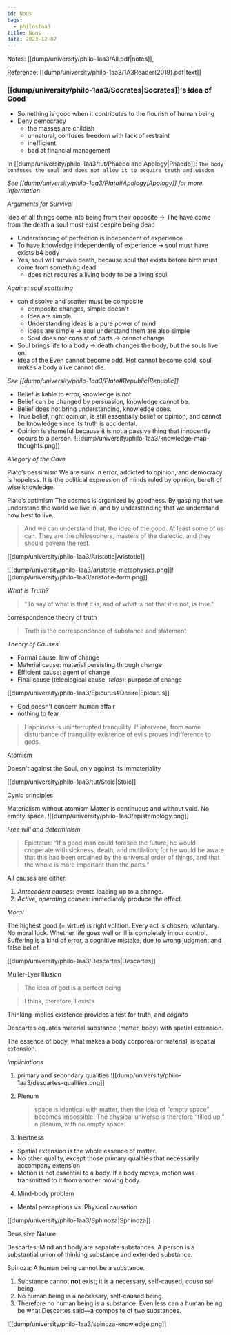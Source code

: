```yaml
---
id: Nous
tags:
  - philos1aa3
title: Nous
date: 2023-12-07
---
```


Notes: [[dump/university/philo-1aa3/All.pdf|notes]],

Reference: [[dump/university/philo-1aa3/1A3Reader(2019).pdf|text]]

### [[dump/university/philo-1aa3/Socrates|Socrates]]'s Idea of Good

- Something is good when it contributes to the flourish of human being
- Deny democracy
  - the masses are childish
  - unnatural, confuses freedom with lack of restraint
  - inefficient
  - bad at financial management

In [[dump/university/philo-1aa3/tut/Phaedo and Apology|Phaedo]]: `The body confuses the soul and does not allow it to acquire truth and wisdom`

_See [[dump/university/philo-1aa3/Plato#Apology|Apology]] for more information_

_Arguments for Survival_

Idea of all things come into being from their opposite
-> The have come from the death a soul _must_ exist despite being dead

- Understanding of perfection is independent of experience
- To have knowledge independently of experience -> soul must have exists b4 body
- Yes, soul will survive death, because soul that exists before birth must come from something dead
  - does not requires a living body to be a living soul

_Against soul scattering_

- can dissolve and scatter must be composite
  - composite changes, simple doesn't
  - Idea are simple
  - Understanding ideas is a pure power of mind
  - ideas are simple -> soul understand them are also simple
  - Soul does not consist of parts -> cannot change
- Soul brings life to a body -> death changes the body, but the souls live on.
- Idea of the Even cannot become odd, Hot cannot become cold, soul, makes a body alive cannot die.

_See [[dump/university/philo-1aa3/Plato#Republic|Republic]]_

- Belief is liable to error, knowledge is not.
- Belief can be changed by persuasion, knowledge cannot be.
- Belief does not bring understanding, knowledge does.
- True belief, right opinion, is still essentially belief or opinion, and cannot be knowledge since its truth is accidental.
- Opinion is shameful because it is not a passive thing that innocently occurs to a person.
  ![[dump/university/philo-1aa3/knowledge-map-thoughts.png]]

_Allegory of the Cave_

Plato’s pessimism
We are sunk in error, addicted to opinion, and democracy is hopeless. It is the political expression of minds ruled by opinion, bereft of wise knowledge.

Plato’s optimism
The cosmos is organized by goodness. By gasping that we understand the world we live in, and by understanding that we understand how best to live.

> And we can understand that, the idea of the good. At least some of us can. They are the philosophers, masters of the dialectic, and they should govern the rest.

[[dump/university/philo-1aa3/Aristotle|Aristotle]]

![[dump/university/philo-1aa3/aristotle-metaphysics.png]]![[dump/university/philo-1aa3/aristotle-form.png]]

_What is Truth?_

> "To say of what is that it is, and of what is not that it is not, is true."

correspondence theory of truth

> Truth is the correspondence of substance and statement

_Theory of Causes_

- Formal cause: law of change
- Material cause: material persisting through change
- Efficient cause: agent of change
- Final cause (teleological cause, _telos_): purpose of change

[[dump/university/philo-1aa3/Epicurus#Desire|Epicurus]]

- God doesn't concern human affair
- nothing to fear

> Happiness is uninterrupted tranquility. If intervene, from some disturbance of tranquility
> existence of evils proves indifference to gods.

Atomism

Doesn't against the Soul, only against its immateriality

[[dump/university/philo-1aa3/tut/Stoic|Stoic]]

Cynic principles

Materialism without atomism
Matter is continuous and without void. No empty space.
![[dump/university/philo-1aa3/epistemology.png]]

_Free will and determinism_

> Epictetus: “If a good man could foresee the future, he would cooperate with sickness, death, and mutilation; for he would be aware that this had been ordained by the universal order of things, and that the whole is more important than the parts.”

All causes are either:

1. _Antecedent causes_: events leading up to a change.
2. _Active, operating causes_: immediately produce the effect.

_Moral_

The highest good (= virtue) is right volition.
Every act is chosen, voluntary.
No moral luck. Whether life goes well or ill is completely in our control.
Suffering is a kind of error, a cognitive mistake, due to wrong judgment and false belief.

[[dump/university/philo-1aa3/Descartes|Descartes]]

Muller-Lyer Illusion

> The idea of god is a perfect being

> I think, therefore, I exists

Thinking implies existence
provides a test for truth, and _cognito_

Descartes equates material substance (matter, body) with spatial extension.

The essence of body, what makes a body corporeal or material, is spatial extension.

_Impliciations_

1. primary and secondary qualities
   ![[dump/university/philo-1aa3/descartes-qualities.png]]
2. Plenum

   > space is identical with matter, then the idea of “empty space” becomes impossible. The physical universe is therefore “filled up,” a plenum, with no empty space.

3. Inertness

- Spatial extension is the whole essence of matter.
- No other quality, except those primary qualities that necessarily accompany extension
- Motion is not essential to a body. If a body moves, motion was transmitted to it from another moving body.

4. Mind-body problem

- Mental perceptions vs. Physical causation

[[dump/university/philo-1aa3/Sphinoza|Sphinoza]]

Deus sive Nature

Descartes: Mind and body are separate substances. A person is a substantial union of thinking substance and extended substance.

Spinoza: A human being cannot be a substance.

1. Substance cannot **not** exist; it is a necessary, self-caused, _causa sui_ being.
2. No human being is a necessary, self-caused being.
3. Therefore no human being is a substance. Even less can a human being be what Descartes said—a composite of two substances.

![[dump/university/philo-1aa3/spinoza-knowledge.png]]
